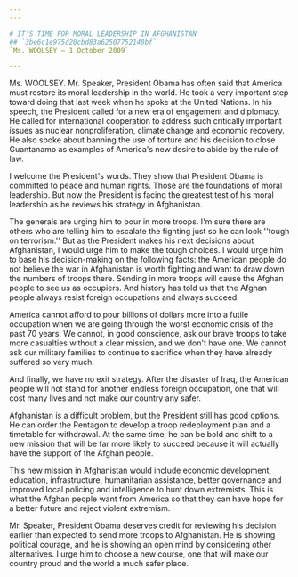 ```yaml
---
---

# IT'S TIME FOR MORAL LEADERSHIP IN AFGHANISTAN
## `3be6c1e975d20cbd83a62507752148bf`
`Ms. WOOLSEY — 1 October 2009`

---
```



Ms. WOOLSEY. Mr. Speaker, President Obama has often said that America 
must restore its moral leadership in the world. He took a very 
important step toward doing that last week when he spoke at the United 
Nations. In his speech, the President called for a new era of 
engagement and diplomacy. He called for international cooperation to 
address such critically important issues as nuclear nonproliferation, 
climate change and economic recovery. He also spoke about banning the 
use of torture and his decision to close Guantanamo as examples of 
America's new desire to abide by the rule of law.

I welcome the President's words. They show that President Obama is 
committed to peace and human rights. Those are the foundations of moral 
leadership. But now the President is facing the greatest test of his 
moral leadership as he reviews his strategy in Afghanistan.

The generals are urging him to pour in more troops. I'm sure there 
are others who are telling him to escalate the fighting just so he can 
look ''tough on terrorism.'' But as the President makes his next 
decisions about Afghanistan, I would urge him to make the tough 
choices. I would urge him to base his decision-making on the following 
facts: the American people do not believe the war in Afghanistan is 
worth fighting and want to draw down the numbers of troops there. 
Sending in more troops will cause the Afghan people to see us as 
occupiers. And history has told us that the Afghan people always resist 
foreign occupations and always succeed.

America cannot afford to pour billions of dollars more into a futile 
occupation when we are going through the worst economic crisis of the 
past 70 years. We cannot, in good conscience, ask our brave troops to 
take more casualties without a clear mission, and we don't have one. We 
cannot ask our military families to continue to sacrifice when they 
have already suffered so very much.

And finally, we have no exit strategy. After the disaster of Iraq, 
the American people will not stand for another endless foreign 
occupation, one that will cost many lives and not make our country any 
safer.

Afghanistan is a difficult problem, but the President still has good 
options. He can order the Pentagon to develop a troop redeployment plan 
and a timetable for withdrawal. At the same time, he can be bold and 
shift to a new mission that will be far more likely to succeed because 
it will actually have the support of the Afghan people.



This new mission in Afghanistan would include economic development, 
education, infrastructure, humanitarian assistance, better governance 
and improved local policing and intelligence to hunt down extremists. 
This is what the Afghan people want from America so that they can have 
hope for a better future and reject violent extremism.

Mr. Speaker, President Obama deserves credit for reviewing his 
decision earlier than expected to send more troops to Afghanistan. He 
is showing political courage, and he is showing an open mind by 
considering other alternatives. I urge him to choose a new course, one 
that will make our country proud and the world a much safer place.
